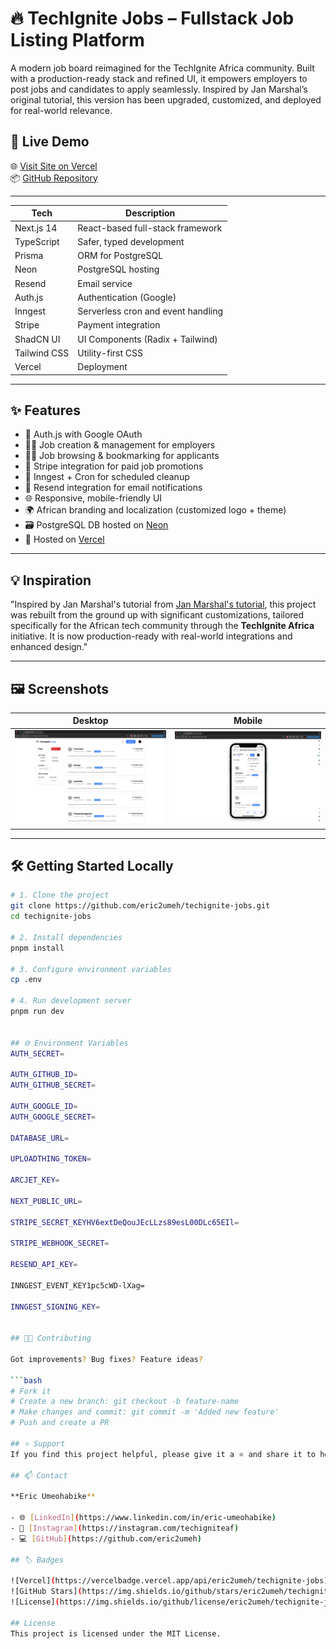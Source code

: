 # 🔥 TechIgnite Jobs – Fullstack Job Listing Platform

A modern job board reimagined for the TechIgnite Africa community. Built with a production-ready stack and refined UI, it empowers employers to post jobs and candidates to apply seamlessly. Inspired by Jan Marshal’s original tutorial, this version has been upgraded, customized, and deployed for real-world relevance.

## 🚀 Live Demo

🌐 [Visit Site on Vercel](https://techignite-jobs.vercel.app)  
📦 [GitHub Repository](https://github.com/eric2umeh/techignite-jobs)

---

| Tech             | Description                             |
|------------------|-----------------------------------------|
| Next.js 14       | React-based full-stack framework        |
| TypeScript       | Safer, typed development                |
| Prisma           | ORM for PostgreSQL                      |
| Neon             | PostgreSQL hosting                      |
| Resend           | Email service                           |
| Auth.js          | Authentication (Google)                 |
| Inngest          | Serverless cron and event handling      |
| Stripe           | Payment integration                     |
| ShadCN UI        | UI Components (Radix + Tailwind)        |
| Tailwind CSS     | Utility-first CSS                       |
| Vercel           | Deployment                              |


---

## ✨ Features

- 🔐 Auth.js with Google OAuth
- 🧑‍💼 Job creation & management for employers
- 👨‍🎓 Job browsing & bookmarking for applicants
- 💸 Stripe integration for paid job promotions
- 🔁 Inngest + Cron for scheduled cleanup
- 📧 Resend integration for email notifications
- 🌐 Responsive, mobile-friendly UI
- 🌍 African branding and localization (customized logo + theme)
- 🗃️ PostgreSQL DB hosted on [Neon](https://neon.tech)
- 🚀 Hosted on [Vercel](https://vercel.com)

---

## 💡 Inspiration

"Inspired by Jan Marshal's tutorial from [Jan Marshal's tutorial](https://www.youtube.com/watch?v=lVg7kBhz2KE), this project was rebuilt from the ground up with significant customizations, tailored specifically for the African tech community through the **TechIgnite Africa** initiative. It is now production-ready with real-world integrations and enhanced design."

---

## 🖼️ Screenshots

| Desktop | Mobile |
|--------|--------|
| ![Desktop Screenshot](public/screenshot-desktop.png) | ![Mobile Screenshot](public/screenshot-mobile.png) |

---

## 🛠️ Getting Started Locally

```bash
# 1. Clone the project
git clone https://github.com/eric2umeh/techignite-jobs.git
cd techignite-jobs

# 2. Install dependencies
pnpm install

# 3. Configure environment variables
cp .env

# 4. Run development server
pnpm run dev


## 🌐 Environment Variables
AUTH_SECRET=

AUTH_GITHUB_ID=
AUTH_GITHUB_SECRET=

AUTH_GOOGLE_ID=
AUTH_GOOGLE_SECRET=

DATABASE_URL=

UPLOADTHING_TOKEN=

ARCJET_KEY=

NEXT_PUBLIC_URL=

STRIPE_SECRET_KEYHV6extDeQouJEcLLzs89esL00DLc65EIl=

STRIPE_WEBHOOK_SECRET=

RESEND_API_KEY=

INNGEST_EVENT_KEY1pc5cWD-lXag=

INNGEST_SIGNING_KEY=


## 🧑‍💻 Contributing

Got improvements? Bug fixes? Feature ideas?

```bash
# Fork it
# Create a new branch: git checkout -b feature-name
# Make changes and commit: git commit -m 'Added new feature'
# Push and create a PR

## ⭐ Support
If you find this project helpful, please give it a ⭐ and share it to help fellow developers and job seekers!

## 📫 Contact

**Eric Umeohabike**

- 🌐 [LinkedIn](https://www.linkedin.com/in/eric-umeohabike)
- 📸 [Instagram](https://instagram.com/techigniteaf)
- 💻 [GitHub](https://github.com/eric2umeh)

## 🏷️ Badges

![Vercel](https://vercelbadge.vercel.app/api/eric2umeh/techignite-jobs)
![GitHub Stars](https://img.shields.io/github/stars/eric2umeh/techignite-jobs?style=social)
![License](https://img.shields.io/github/license/eric2umeh/techignite-jobs)

## License
This project is licensed under the MIT License.